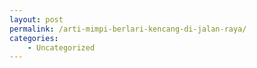 ```yaml
---
layout: post
permalink: /arti-mimpi-berlari-kencang-di-jalan-raya/
categories:
    - Uncategorized
---
```


